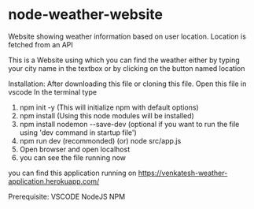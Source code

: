 # node-weather-website
Website showing weather information based on user location. Location is fetched from an API

This is a Website using which you can find the weather either by typing your city name in the textbox or by clicking on the button named location

Installation:
After downloading this file or cloning this file. 
Open this file in vscode 
In the terminal type 
1. npm init -y (This will initialize npm with default options)
2. npm install (Using this node modules will be installed)
3. npm install nodemon --save-dev (optional if you want to run the file using 'dev command in startup file')
4. npm run dev (recommonded) (or) node src/app.js
5. Open browser and open localhost 
6. you can see the file running now

you can find this application running on https://venkatesh-weather-application.herokuapp.com/

Prerequisite:
VSCODE
NodeJS
NPM
